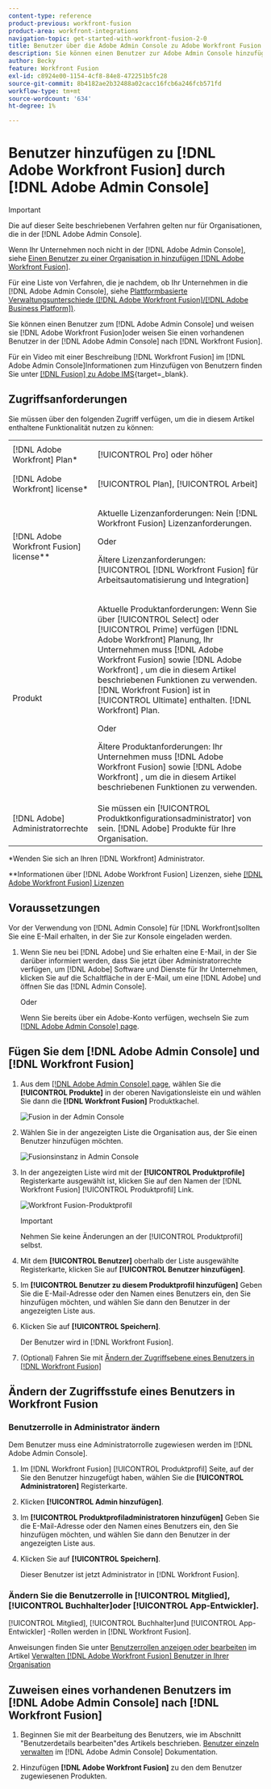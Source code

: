 ```yaml
---
content-type: reference
product-previous: workfront-fusion
product-area: workfront-integrations
navigation-topic: get-started-with-workfront-fusion-2-0
title: Benutzer über die Adobe Admin Console zu Adobe Workfront Fusion hinzufügen
description: Sie können einen Benutzer zur Adobe Admin Console hinzufügen und ihn Adobe Workfront Fusion zuweisen oder einen vorhandenen Benutzer in Adobe Admin Console Workfront Fusion zuweisen.
author: Becky
feature: Workfront Fusion
exl-id: c8924e00-1154-4cf8-84e8-472251b5fc28
source-git-commit: 8b4182ae2b32488a02cacc16fcb6a246fcb571fd
workflow-type: tm+mt
source-wordcount: '634'
ht-degree: 1%

---
```


# Benutzer hinzufügen zu [!DNL Adobe Workfront Fusion] durch [!DNL Adobe Admin Console]

>[!IMPORTANT]
>
>Die auf dieser Seite beschriebenen Verfahren gelten nur für Organisationen, die in der [!DNL Adobe Admin Console].
>
>Wenn Ihr Unternehmen noch nicht in der [!DNL Adobe Admin Console], siehe [Einen Benutzer zu einer Organisation in hinzufügen [!DNL Adobe Workfront Fusion]](../organizations/add-user-to-an-organization.md).
>
>Für eine Liste von Verfahren, die je nachdem, ob Ihr Unternehmen in die [!DNL Adobe Admin Console], siehe [Plattformbasierte Verwaltungsunterschiede ([!DNL Adobe Workfront Fusion]/[!DNL Adobe Business Platform])](../fusion-in-admin-console/fusion-adobe-admin-console.md).

Sie können einen Benutzer zum [!DNL Adobe Admin Console] und weisen sie [!DNL Adobe Workfront Fusion]oder weisen Sie einen vorhandenen Benutzer in der [!DNL Adobe Admin Console] nach [!DNL Workfront Fusion].

Für ein Video mit einer Beschreibung [!DNL Workfront Fusion] im [!DNL Adobe Admin Console]Informationen zum Hinzufügen von Benutzern finden Sie unter [[!DNL Fusion] zu Adobe IMS](https://video.tv.adobe.com/v/3412464/){target=_blank}.

## Zugriffsanforderungen

Sie müssen über den folgenden Zugriff verfügen, um die in diesem Artikel enthaltene Funktionalität nutzen zu können:

<table style="table-layout:auto"> 
 <col> 
 <col> 
 <tbody> 
  <tr> 
   <td role="rowheader">[!DNL Adobe Workfront] Plan*</td> 
   <td> <p>[!UICONTROL Pro] oder höher</p> </td> 
  </tr> 
  <tr data-mc-conditions=""> 
   <td role="rowheader">[!DNL Adobe Workfront] license*</td> 
   <td> <p>[!UICONTROL Plan], [!UICONTROL Arbeit]</p> </td> 
  </tr> 
  <tr> 
   <td role="rowheader">[!DNL Adobe Workfront Fusion] license**</td> 
   <td>
   <p>Aktuelle Lizenzanforderungen: Nein [!DNL Workfront Fusion] Lizenzanforderungen.</p>
   <p>Oder</p>
   <p>Ältere Lizenzanforderungen: [!UICONTROL [!DNL Workfront Fusion] für Arbeitsautomatisierung und Integration] </p>
   </td> 
  </tr> 
  <tr> 
   <td role="rowheader">Produkt</td> 
   <td>
   <p>Aktuelle Produktanforderungen: Wenn Sie über [!UICONTROL Select] oder [!UICONTROL Prime] verfügen [!DNL Adobe Workfront] Planung, Ihr Unternehmen muss [!DNL Adobe Workfront Fusion] sowie [!DNL Adobe Workfront] , um die in diesem Artikel beschriebenen Funktionen zu verwenden. [!DNL Workfront Fusion] ist in [!UICONTROL Ultimate] enthalten. [!DNL Workfront] Plan.</p>
   <p>Oder</p>
   <p>Ältere Produktanforderungen: Ihr Unternehmen muss [!DNL Adobe Workfront Fusion] sowie [!DNL Adobe Workfront] , um die in diesem Artikel beschriebenen Funktionen zu verwenden.</p>
   </td> 
  </tr>
   <tr> 
   <td role="rowheader">[!DNL Adobe] Administratorrechte</td> 
   <td>Sie müssen ein [!UICONTROL Produktkonfigurationsadministrator] von sein. [!DNL Adobe] Produkte für Ihre Organisation.</td> 
  </tr>
  </tbody> 
</table>

&#42;Wenden Sie sich an Ihren [!DNL Workfront] Administrator.

&#42;&#42;Informationen über [!DNL Adobe Workfront Fusion] Lizenzen, siehe [[!DNL Adobe Workfront Fusion] Lizenzen](../../workfront-fusion/get-started/license-automation-vs-integration.md)



## Voraussetzungen

Vor der Verwendung von [!DNL Admin Console] für [!DNL Workfront]sollten Sie eine E-Mail erhalten, in der Sie zur Konsole eingeladen werden.

1. Wenn Sie neu bei [!DNL Adobe] und Sie erhalten eine E-Mail, in der Sie darüber informiert werden, dass Sie jetzt über Administratorrechte verfügen, um [!DNL Adobe] Software und Dienste für Ihr Unternehmen, klicken Sie auf die Schaltfläche in der E-Mail, um eine [!DNL Adobe] und öffnen Sie das [!DNL Admin Console].

   Oder

   Wenn Sie bereits über ein Adobe-Konto verfügen, wechseln Sie zum [[!DNL Adobe Admin Console] page](https://adminconsole.adobe.com/).


## Fügen Sie dem [!DNL Adobe Admin Console] und [!DNL Workfront Fusion]

1. Aus dem [[!DNL Adobe Admin Console] page](https://adminconsole.adobe.com/), wählen Sie die **[!UICONTROL Produkte]** in der oberen Navigationsleiste ein und wählen Sie dann die **[!DNL Workfront Fusion]** Produktkachel.

   ![Fusion in der Admin Console](assets/fusion-product-admin-console.png)

1. Wählen Sie in der angezeigten Liste die Organisation aus, der Sie einen Benutzer hinzufügen möchten.

   ![Fusionsinstanz in Admin Console](assets/fusion-instances-admin-console.png)

1. In der angezeigten Liste wird mit der **[!UICONTROL Produktprofile]** Registerkarte ausgewählt ist, klicken Sie auf den Namen der [!DNL Workfront Fusion] [!UICONTROL Produktprofil] Link.

   ![Workfront Fusion-Produktprofil](../../administration-and-setup/add-users/create-and-manage-users/assets/prod-profile-1.png)

   >[!IMPORTANT]
   >
   > Nehmen Sie keine Änderungen an der [!UICONTROL Produktprofil] selbst.

1. Mit dem **[!UICONTROL Benutzer]** oberhalb der Liste ausgewählte Registerkarte, klicken Sie auf **[!UICONTROL Benutzer hinzufügen]**.

1. Im **[!UICONTROL Benutzer zu diesem Produktprofil hinzufügen]** Geben Sie die E-Mail-Adresse oder den Namen eines Benutzers ein, den Sie hinzufügen möchten, und wählen Sie dann den Benutzer in der angezeigten Liste aus.

1. Klicken Sie auf **[!UICONTROL Speichern]**.

   Der Benutzer wird in [!DNL Workfront Fusion].

   <!--
    >[!IMPORTANT]
    >
    > Do not make any changes to the Product Profile itself.
    -->

1. (Optional) Fahren Sie mit [Ändern der Zugriffsebene eines Benutzers in [!DNL Workfront Fusion]](#change-a-users-access-level-in-workfront-fusion)

## Ändern der Zugriffsstufe eines Benutzers in Workfront Fusion

### Benutzerrolle in Administrator ändern

Dem Benutzer muss eine Administratorrolle zugewiesen werden im [!DNL Adobe Admin Console].

1. Im [!DNL Workfront Fusion] [!UICONTROL Produktprofil] Seite, auf der Sie den Benutzer hinzugefügt haben, wählen Sie die **[!UICONTROL Administratoren]** Registerkarte.

1. Klicken **[!UICONTROL Admin hinzufügen]**.

1. Im **[!UICONTROL Produktprofiladministratoren hinzufügen]** Geben Sie die E-Mail-Adresse oder den Namen eines Benutzers ein, den Sie hinzufügen möchten, und wählen Sie dann den Benutzer in der angezeigten Liste aus.

1. Klicken Sie auf **[!UICONTROL Speichern]**.

   Dieser Benutzer ist jetzt Administrator in [!DNL Workfront Fusion].

### Ändern Sie die Benutzerrolle in [!UICONTROL Mitglied], [!UICONTROL Buchhalter]oder [!UICONTROL App-Entwickler].

[!UICONTROL Mitglied], [!UICONTROL Buchhalter]und [!UICONTROL App-Entwickler] -Rollen werden in [!DNL Workfront Fusion].

Anweisungen finden Sie unter [Benutzerrollen anzeigen oder bearbeiten](../organizations/manage-fusion-users.md#view-or-edit-user-roles) im Artikel [Verwalten [!DNL Adobe Workfront Fusion] Benutzer in Ihrer Organisation](../organizations/manage-fusion-users.md)

## Zuweisen eines vorhandenen Benutzers im [!DNL Adobe Admin Console] nach [!DNL Workfront Fusion]

1. Beginnen Sie mit der Bearbeitung des Benutzers, wie im Abschnitt &quot;Benutzerdetails bearbeiten&quot;des Artikels beschrieben. [Benutzer einzeln verwalten](https://helpx.adobe.com/enterprise/using/manage-users-individually.html) im [!DNL Adobe Admin Console] Dokumentation.

1. Hinzufügen **[!DNL Adobe Workfront Fusion]** zu den dem Benutzer zugewiesenen Produkten.
